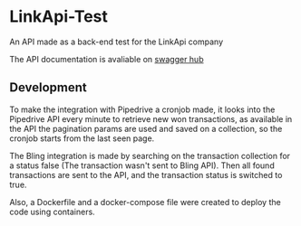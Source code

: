 # LinkApi-Test
An API made as a back-end test for the LinkApi company

The API documentation is avaliable on [swagger hub](https://app.swaggerhub.com/apis-docs/magnuspedro/LinkApi-Test/1.0.0#/default)

## Development

To make the integration with Pipedrive a cronjob made, it looks into the Pipedrive API every minute to retrieve new won transactions, as available in the API the pagination params are used and saved on a collection, so the cronjob starts from the last seen page.

The Bling integration is made by searching on the transaction collection for a status false (The transaction wasn't sent to Bling API). Then all found transactions are sent to the API, and the transaction status is switched to true.

Also, a Dockerfile and a docker-compose file were created to deploy the code using containers.
